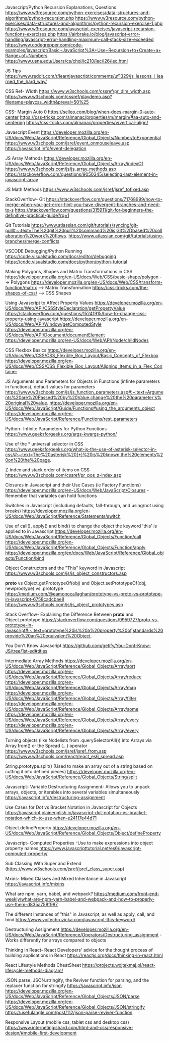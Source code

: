 Javascript/Python Recursion Explanations, Questions
https://www.w3resource.com/python-exercises/data-structures-and-algorithms/python-recursion.php
https://www.w3resource.com/python-exercises/data-structures-and-algorithms/python-recursion-exercise-1.php
https://www.w3resource.com/javascript-exercises/javascript-recursion-functions-exercises.php
https://airbrake.io/blog/javascript-error-handling/javascript-error-handling-maximum-call-stack-size-exceeded
https://www.codegrepper.com/code-examples/javascript/Basic+JavaScript%3A+Use+Recursion+to+Create+a+Range+of+Numbers
https://www.usna.edu/Users/cs/choi/ic210/lec/l26/lec.html

JS Tips
https://www.reddit.com/r/learnjavascript/comments/uf1329/js_lessons_i_learned_the_hard_way/


CSS Ref- Width
https://www.w3schools.com/cssref/pr_dim_width.asp
https://www.w3schools.com/cssref/playdemo.asp?filename=playcss_width&preval=50%25


CSS- Margin Auto 0
https://selleo.com/blog/when-does-margin-0-auto-center
https://css-tricks.com/almanac/properties/m/margin/#aa-auto-and-centering
https://css-tricks.com/almanac/properties/v/vertical-align/

Javascript Event
https://developer.mozilla.org/en-US/docs/Web/JavaScript/Reference/Global_Objects/Number/toExponential
https://www.w3schools.com/jsref/event_onmouseleave.asp
https://javascript.info/event-delegation

JS Array Methods
https://developer.mozilla.org/en-US/docs/Web/JavaScript/Reference/Global_Objects/Array/indexOf
https://www.w3schools.com/js/js_array_methods.asp
https://stackoverflow.com/questions/9050345/selecting-last-element-in-javascript-array

JS Math Methods
https://www.w3schools.com/jsref/jsref_tofixed.asp


StackOverflow- Git
https://stackoverflow.com/questions/71768999/how-to-merge-when-you-get-error-hint-you-have-divergent-branches-and-need-to-s
https://stackoverflow.com/questions/315911/git-for-beginners-the-definitive-practical-guide?rq=1


Git Tutorials
https://www.atlassian.com/git/tutorials/syncing/git-pull#:~:text=The%20git%20pull%20command%20is,Git%2Dbased%20collaboration%20work%20flows.
https://www.atlassian.com/git/tutorials/using-branches/merge-conflicts


VSCODE Debugging/Python Running
https://code.visualstudio.com/docs/editor/debugging
https://code.visualstudio.com/docs/python/python-tutorial


Making Polygons, Shapes and Matrix Transformations in CSS
https://developer.mozilla.org/en-US/docs/Web/CSS/basic-shape/polygon --> Polygons
https://developer.mozilla.org/en-US/docs/Web/CSS/transform-function/matrix --> Matrix Transformation
https://css-tricks.com/the-shapes-of-css/ --> CSS Shapes


Using Javascript to Affect Property Values
https://developer.mozilla.org/en-US/docs/Web/API/CSSStyleDeclaration/getPropertyValue
https://stackoverflow.com/questions/15241915/how-to-change-css-property-using-javascript
https://developer.mozilla.org/en-US/docs/Web/API/Window/getComputedStyle
https://developer.mozilla.org/en-US/docs/Web/API/Document/documentElement
https://developer.mozilla.org/en-US/docs/Web/API/Node/childNodes


CSS Flexbox Basics
https://developer.mozilla.org/en-US/docs/Web/CSS/CSS_Flexible_Box_Layout/Basic_Concepts_of_Flexbox
https://developer.mozilla.org/en-US/docs/Web/CSS/CSS_Flexible_Box_Layout/Aligning_Items_in_a_Flex_Container

JS Arguments and Parameters for Objects in Functions (infinte parameters in functions), default values for parameters
https://www.w3schools.com/js/js_function_parameters.asp#:~:text=Arguments%20are%20Passed%20by%20Value,change%20the%20parameter's%20original%20value.
https://developer.mozilla.org/en-US/docs/Web/JavaScript/Guide/Functions#using_the_arguments_object
https://developer.mozilla.org/en-US/docs/Web/JavaScript/Reference/Functions/rest_parameters

Python- Infinite Parameters for Python Functions 
https://www.geeksforgeeks.org/args-kwargs-python/

Use of the * universal selector in CSS
https://www.geeksforgeeks.org/what-is-the-use-of-asterisk-selector-in-css/#:~:text=The%20asterisk%20(*)%20is%20known,the%20elements%20on%20the%20page.

Z-index and stack order of items on CSS 
https://www.w3schools.com/cssref/pr_pos_z-index.asp

Closures in Javascript and their Use Cases (ie Factory Functions)
https://developer.mozilla.org/en-US/docs/Web/JavaScript/Closures
    -Remember that variables can hold functions


Switches in Javascript (includung defaults, fall-through, and using/not using breaks)
https://developer.mozilla.org/en-US/docs/Web/JavaScript/Reference/Statements/switch


Use of call(), apply() and bind() to change the object the keyword 'this' is applied to in Javascript
https://developer.mozilla.org/en-US/docs/Web/JavaScript/Reference/Global_Objects/Function/call
https://developer.mozilla.org/en-US/docs/Web/JavaScript/Reference/Global_Objects/Function/apply
https://developer.mozilla.org/en/docs/Web/JavaScript/Reference/Global_objects/Function/bind

Object Constructors and the "This" keyword in Javascript
https://www.w3schools.com/js/js_object_constructors.asp

__proto__ vs Object.getPrototypeOf(obj) and Object.setPrototypeOf(obj, newprootype) vs .prototype
https://medium.com/@eamonocallaghan/prototype-vs-proto-vs-prototype-in-javascript-6758cadcbae8
https://www.w3schools.com/js/js_object_prototypes.asp

Stack Overflow- Explaining the Difference Between __proto__ and Object.prototype
https://stackoverflow.com/questions/9959727/proto-vs-prototype-in-javascript#:~:text=prototype%20is%20a%20property%20of,standards%20provide%20an%20equivalent%20Object.

You Don't Know Javascript
https://github.com/getify/You-Dont-Know-JS/tree/1st-ed#titles

Intermediate Array Methods
https://developer.mozilla.org/en-US/docs/Web/JavaScript/Reference/Global_Objects/Array/sort
https://developer.mozilla.org/en-US/docs/Web/JavaScript/Reference/Global_Objects/Array/reduce
https://developer.mozilla.org/en-US/docs/Web/JavaScript/Reference/Global_Objects/Array/map
https://developer.mozilla.org/en-US/docs/Web/JavaScript/Reference/Global_Objects/Array/filter
https://developer.mozilla.org/en-US/docs/Web/JavaScript/Reference/Global_Objects/Array/some
https://developer.mozilla.org/en-US/docs/Web/JavaScript/Reference/Global_Objects/Array/every
https://developer.mozilla.org/en-US/docs/Web/JavaScript/Reference/Global_Objects/Array/every

Turning objects (like Nodelists from .querySelectorAll()) into Arrays via Array.from() or the Spread (...) operator
https://www.w3schools.com/jsref/jsref_from.asp
https://www.w3schools.com/react/react_es6_spread.asp

String.prototype.split() (Used to make an array out of a string based on cutting it into defined pieces)
https://developer.mozilla.org/en-US/docs/Web/JavaScript/Reference/Global_Objects/String/split

Javascript- Variable Destructuring Assignment- Allows you to unpack arrays, objects, or iterables into several variables simultaneously
https://javascript.info/destructuring-assignment

Use Cases for Dot vs Bracket Notation in Javascript for Objects
https://javascript.plainenglish.io/javascript-dot-notation-vs-bracket-notation-which-to-use-when-e24117e44d71

Object.defineProperty
https://developer.mozilla.org/en-US/docs/Web/JavaScript/Reference/Global_Objects/Object/defineProperty


Javascript- Computed Properties -Use to make expressions into object property names
https://www.javascripttutorial.net/es6/javascript-computed-property/

Sub Classing With Super and Extend
(https://www.w3schools.com/jsref/jsref_class_super.asp)

Mxins- Mixed Classes and Mixed Inheritance in Javascript
https://javascript.info/mixins

What are npm, yarn, babel, and webpack?
https://medium.com/front-end-weekly/what-are-npm-yarn-babel-and-webpack-and-how-to-properly-use-them-d835a758f987

The different Instances of "this" in Javascript, as well as apply, call, and bind
https://www.vojtechruzicka.com/javascript-this-keyword/

Destructuring Assignment
https://developer.mozilla.org/en-US/docs/Web/JavaScript/Reference/Operators/Destructuring_assignment
    -Works differently for arrays compared to objects

Thinking in React- React Developers' advice for the thought process of building applications in React
https://reactjs.org/docs/thinking-in-react.html

React Lifestyle Methods CheatSheet
https://projects.wojtekmaj.pl/react-lifecycle-methods-diagram/

JSON.parse, JSON.stringify, the Reviver function for parsing, and the replacer function for stringify
https://javascript.info/json
https://developer.mozilla.org/en-US/docs/Web/JavaScript/Reference/Global_Objects/JSON/parse
https://developer.mozilla.org/en-US/docs/Web/JavaScript/Reference/Global_Objects/JSON/stringify
https://usefulangle.com/post/112/json-parse-reviver-function


Responsive Layout (mobile css, tablet css and desktop css)
https://www.internetingishard.com/html-and-css/responsive-design/#mobile-first-development